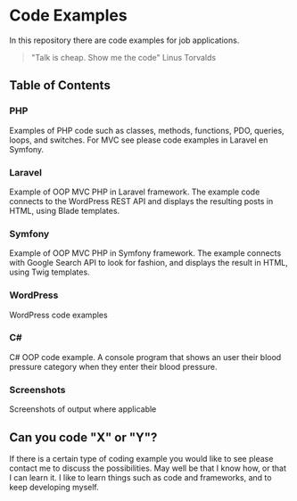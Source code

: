 
# Code Examples 

In this repository there are code examples for job applications.

> "Talk is cheap. Show me the code" Linus Torvalds

## Table of Contents

### PHP

Examples of PHP code such as classes, methods,  functions, PDO, queries, loops, and switches. For MVC see please code examples in Laravel en Symfony.

### Laravel

Example of OOP MVC PHP in Laravel framework. The example code connects to the WordPress REST API and displays the resulting posts in HTML, using Blade templates.

### Symfony

Example of OOP MVC PHP in Symfony framework. The example connects with Google Search API to look for fashion, and displays the result in HTML, using Twig templates.

### WordPress

WordPress code examples

### C#

C# OOP code example. A console program that shows an user their blood pressure category when they enter their blood pressure.

### Screenshots

Screenshots of output where applicable

## Can you code "X" or "Y"?

If there is a certain type of coding example you would like to see please contact me to discuss the possibilities.
May well be that I know how, or that I can learn it. I like to learn things such as code and frameworks, and to keep developing myself.








